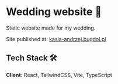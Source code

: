 
# Wedding website 💍

Static website made for my wedding.

Site published at: [kasia-andrzej.bugdol.pl](https://kasia-andrzej.bugdol.pl)


## Tech Stack 🛠

**Client:** React, TailwindCSS, Vite, TypeScript

